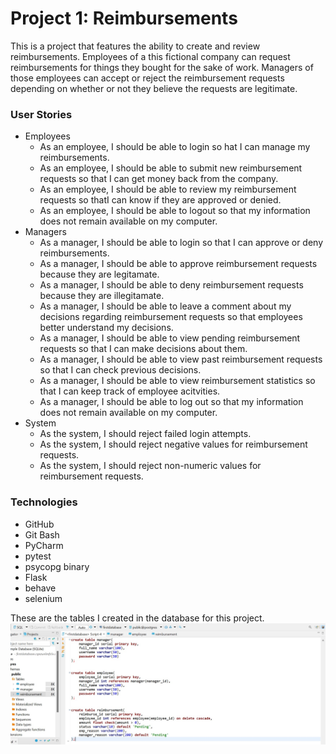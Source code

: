 # Project 1: Reimbursements

This is a project that features the ability to create and review reimbursements. Employees of a this fictional company can request reimbursements for things they bought for the sake of work. Managers of those employees can accept or reject the reimbursement requests depending on whether or not they believe the requests are legitimate.


### User Stories
- Employees
    - As an employee, I should be able to login so hat I can manage my reimbursements.
    - As an employee, I should be able to submit new reimbursement requests so that I can get money back from the company.
    - As an employee, I should be able to review my reimbursement requests so thatI can know if they are approved or denied.
    - As an employee, I should be able to logout so that my information does not remain available on my computer.
- Managers
    - As a manager, I should be able to login so that I can approve or deny reimbursements.
    - As a manager, I should be able to approve reimbursement requests because they are legitamate.
    - As a manager, I should be able to deny reimbursement requests because they are illegitamate.
    - As a manager, I should be able to leave a comment about my decisions regarding reimbursement requests so that employees better understand my decisions.
    - As a manager, I should be able to view pending reimbursement requests so that I can make decisions about them.
    - As a manager, I should be able to view past reimbursement requests so that I can check previous decisions.
    - As a manager, I should be able to view reimbursement statistics so that I can keep track of employee acitvities.
    - As a manager, I should be able to log out so that my information does not remain available on my computer.
- System
    - As the system, I should reject failed login attempts.
    - As the system, I should reject negative values for reimbursement requests.
    - As the system, I should reject non-numeric values for reimbursement requests.



### Technologies
- GitHub
- Git Bash
- PyCharm
- pytest
- psycopg binary
- Flask
- behave
- selenium



These are the tables I created in the database for this project.
![PostgreSQL tables](/front-end/images/db-tables.jpg)
